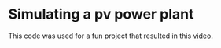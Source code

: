 Simulating a pv power plant
===========================

This code was used for a fun project that resulted in this [video](https://youtu.be/f9OqlFPfySg).
